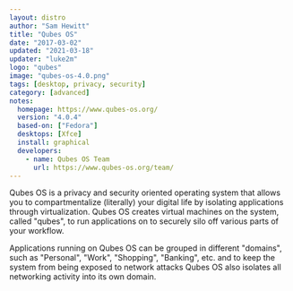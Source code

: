 ```yaml
---
layout: distro
author: "Sam Hewitt"
title: "Qubes OS"
date: "2017-03-02"
updated: "2021-03-18"
updater: "luke2m"
logo: "qubes"
image: "qubes-os-4.0.png"
tags: [desktop, privacy, security]
category: [advanced]
notes:
  homepage: https://www.qubes-os.org/
  version: "4.0.4"
  based-on: ["Fedora"]
  desktops: [Xfce]
  install: graphical
  developers:
    - name: Qubes OS Team
      url: https://www.qubes-os.org/team/
---
```


Qubes OS is a privacy and security oriented operating system that allows you to compartmentalize (literally) your digital life by isolating applications through virtualization. Qubes OS creates virtual machines on the system, called "qubes", to run applications on to securely silo off various parts of your workflow.

Applications running on Qubes OS can be grouped in different "domains", such as "Personal", "Work", "Shopping", "Banking", etc. and to keep the system from being exposed to network attacks Qubes OS also isolates all networking activity into its own domain.
